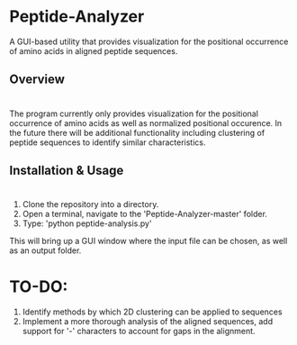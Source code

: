 # Peptide-Analyzer
A GUI-based utility that provides visualization for the positional occurrence of amino acids in aligned peptide sequences.

## Overview
#

The program currently only provides visualization for the positional occurrence of amino acids as well as normalized positional occurence. In the future there will be additional functionality including clustering of peptide sequences to identify similar characteristics.

## Installation & Usage
#

1. Clone the repository into a directory.
2. Open a terminal, navigate to the 'Peptide-Analyzer-master' folder.
3. Type: 'python peptide-analysis.py'


This will bring up a GUI window where the input file can be chosen, as well as an output folder.

# TO-DO:
1. Identify methods by which 2D clustering can be applied to sequences
2. Implement a more thorough analysis of the aligned sequences, add support for '-' characters to account for gaps in the alignment.
